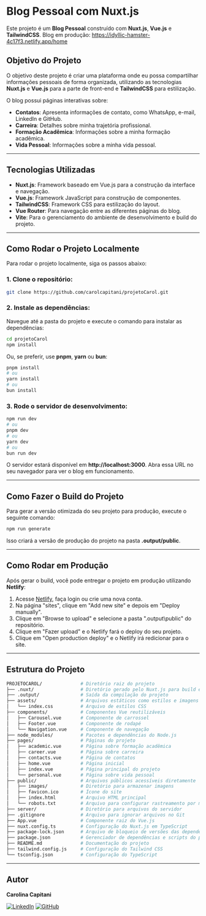 # Blog Pessoal com Nuxt.js

Este projeto é um **Blog Pessoal** construído com **Nuxt.js**, **Vue.js** e **TailwindCSS**.
Blog em produção: https://idyllic-hamster-4c17f3.netlify.app/home

## Objetivo do Projeto

O objetivo deste projeto é criar uma plataforma onde eu possa compartilhar informações pessoais de forma organizada, utilizando as tecnologias **Nuxt.js** e **Vue.js** para a parte de front-end e **TailwindCSS** para estilização.

O blog possui páginas interativas sobre:

- **Contatos**: Apresenta informações de contato, como WhatsApp, e-mail, LinkedIn e GitHub.
- **Carreira**: Detalhes sobre minha trajetória profissional.
- **Formação Acadêmica**: Informações sobre a minha formação acadêmica.
- **Vida Pessoal**: Informações sobre a minha vida pessoal.

---

## Tecnologias Utilizadas

- **Nuxt.js**: Framework baseado em Vue.js para a construção da interface e navegação.
- **Vue.js**: Framework JavaScript para construção de componentes.
- **TailwindCSS**: Framework CSS para estilização do layout.
- **Vue Router**: Para navegação entre as diferentes páginas do blog.
- **Vite**: Para o gerenciamento do ambiente de desenvolvimento e build do projeto.

---

## Como Rodar o Projeto Localmente

Para rodar o projeto localmente, siga os passos abaixo:

### 1. Clone o repositório:

```sh
git clone https://github.com/carolcapitani/projetoCarol.git
```

### 2. Instale as dependências:

Navegue até a pasta do projeto e execute o comando para instalar as dependências:

```sh
cd projetoCarol
npm install
```

Ou, se preferir, use **pnpm**, **yarn** ou **bun**:

```sh
pnpm install
# ou
yarn install
# ou
bun install
```

### 3. Rode o servidor de desenvolvimento:

```sh
npm run dev
# ou
pnpm dev
# ou
yarn dev
# ou
bun run dev
```

O servidor estará disponível em **http://localhost:3000**. Abra essa URL no seu navegador para ver o blog em funcionamento.

---

## Como Fazer o Build do Projeto

Para gerar a versão otimizada do seu projeto para produção, execute o seguinte comando:

```sh
npm run generate
```

Isso criará a versão de produção do projeto na pasta **.output/public**.

---

## Como Rodar em Produção

Após gerar o build, você pode entregar o projeto em produção utilizando **Netlify**:

1. Acesse [Netlify](https://www.netlify.com/), faça login ou crie uma nova conta.
2. Na página "sites", clique em "Add new site" e depois em "Deploy manually".
3. Clique em "Browse to upload" e selecione a pasta "\.output\public" do repositório.
4. Clique em "Fazer upload" e o Netlify fará o deploy do seu projeto.
5. Clique em "Open production deploy" e o Netlify irá redicionar para o site.

---

## Estrutura do Projeto

```sh
PROJETOCAROL/              # Diretório raiz do projeto
├── .nuxt/                 # Diretório gerado pelo Nuxt.js para build e cache
├── .output/               # Saída da compilação do projeto
├── assets/                # Arquivos estáticos como estilos e imagens
│   └── index.css          # Arquivo de estilos CSS
├── components/            # Componentes Vue reutilizáveis
│   ├── Carousel.vue       # Componente de carrossel
│   ├── Footer.vue         # Componente de rodapé
│   └── Navigation.vue     # Componente de navegação
├── node_modules/          # Pacotes e dependências do Node.js
├── pages/                 # Páginas do projeto
│   ├── academic.vue       # Página sobre formação acadêmica
│   ├── career.vue         # Página sobre carreira
│   ├── contacts.vue       # Página de contatos
│   ├── home.vue           # Página inicial
│   ├── index.vue          # Página principal do projeto
│   └── personal.vue       # Página sobre vida pessoal
├── public/                # Arquivos públicos acessíveis diretamente
│   ├── images/            # Diretório para armazenar imagens
│   ├── favicon.ico        # Ícone do site
│   ├── index.html         # Arquivo HTML principal
│   └── robots.txt         # Arquivo para configurar rastreamento por mecanismos de busca
├── server/                # Diretório para arquivos do servidor
├── .gitignore             # Arquivo para ignorar arquivos no Git
├── App.vue                # Componente raiz do Vue.js
├── nuxt.config.ts         # Configuração do Nuxt.js em TypeScript
├── package-lock.json      # Arquivo de bloqueio de versões das dependências do npm
├── package.json           # Gerenciador de dependências e scripts do projeto
├── README.md              # Documentação do projeto
├── tailwind.config.js     # Configuração do Tailwind CSS
└── tsconfig.json          # Configuração do TypeScript
```

---

## Autor

**Carolina Capitani**

[![LinkedIn](https://img.shields.io/badge/LinkedIn-blue?logo=linkedin)](https://www.linkedin.com/in/carolcapitani)
[![GitHub](https://img.shields.io/badge/GitHub-black?logo=github)](https://github.com/carolcapitani)


